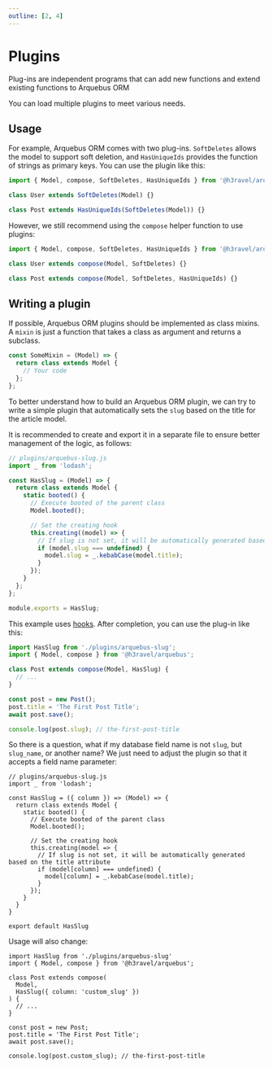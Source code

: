 ```yaml
---
outline: [2, 4]
---
```


# Plugins

Plug-ins are independent programs that can add new functions and extend existing functions to Arquebus ORM

You can load multiple plugins to meet various needs.

## Usage

For example, Arquebus ORM comes with two plug-ins. `SoftDeletes` allows the model to support soft deletion, and `HasUniqueIds` provides the function of strings as primary keys. You can use the plugin like this:

```ts
import { Model, compose, SoftDeletes, HasUniqueIds } from '@h3ravel/arquebus';

class User extends SoftDeletes(Model) {}

class Post extends HasUniqueIds(SoftDeletes(Model)) {}
```

However, we still recommend using the `compose` helper function to use plugins:

```ts
import { Model, compose, SoftDeletes, HasUniqueIds } from '@h3ravel/arquebus';

class User extends compose(Model, SoftDeletes) {}

class Post extends compose(Model, SoftDeletes, HasUniqueIds) {}
```

## Writing a plugin

If possible, Arquebus ORM plugins should be implemented as class mixins. A `mixin` is just a function that takes a class as argument and returns a subclass.

```ts
const SomeMixin = (Model) => {
  return class extends Model {
    // Your code
  };
};
```

To better understand how to build an Arquebus ORM plugin, we can try to write a simple plugin that automatically sets the `slug` based on the title for the article model.

It is recommended to create and export it in a separate file to ensure better management of the logic, as follows:

```ts
// plugins/arquebus-slug.js
import _ from 'lodash';

const HasSlug = (Model) => {
  return class extends Model {
    static booted() {
      // Execute booted of the parent class
      Model.booted();

      // Set the creating hook
      this.creating((model) => {
        // If slug is not set, it will be automatically generated based on the title attribute
        if (model.slug === undefined) {
          model.slug = _.kebabCase(model.title);
        }
      });
    }
  };
};

module.exports = HasSlug;
```

This example uses [hooks](/arquebus/hooks). After completion, you can use the plug-in like this:

```ts
import HasSlug from './plugins/arquebus-slug';
import { Model, compose } from '@h3ravel/arquebus';

class Post extends compose(Model, HasSlug) {
  // ...
}

const post = new Post();
post.title = 'The First Post Title';
await post.save();

console.log(post.slug); // the-first-post-title
```

So there is a question, what if my database field name is not `slug`, but `slug_name`, or another name? We just need to adjust the plugin so that it accepts a field name parameter:

```ts{4,13,14,15}
// plugins/arquebus-slug.js
import _ from 'lodash';

const HasSlug = ({ column }) => (Model) => {
  return class extends Model {
    static booted() {
      // Execute booted of the parent class
      Model.booted();

      // Set the creating hook
      this.creating(model => {
        // If slug is not set, it will be automatically generated based on the title attribute
        if (model[column] === undefined) {
          model[column] = _.kebabCase(model.title);
        }
      });
    }
  }
}

export default HasSlug
```

Usage will also change:

```ts{6}
import HasSlug from './plugins/arquebus-slug'
import { Model, compose } from '@h3ravel/arquebus';

class Post extends compose(
  Model,
  HasSlug({ column: 'custom_slug' })
) {
  // ...
}

const post = new Post;
post.title = 'The First Post Title';
await post.save();

console.log(post.custom_slug); // the-first-post-title
```
